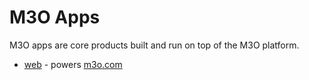 # M3O Apps

M3O apps are core products built and run on top of the M3O platform.

- [web](web) - powers [m3o.com](https://m3o.com)
